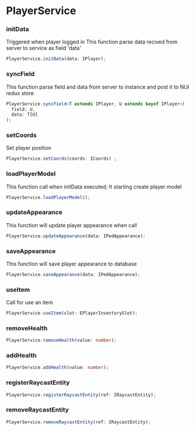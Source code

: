 # PlayerService

### initData

Triggered when player logged in
This function parse data recived from server to service as field 'data'

```ts
PlayerService.initData(data: IPlayer);
```

### syncField

This function parse field and data from server to instance and post it to NUI redux store

```ts
PlayerService.syncField<T extends IPlayer, U extends keyof IPlayer>(
  field: U,
  data: T[U]
);
```

### setCoords

Set player position

```ts
PlayerService.setCoords(coords: ICoords) ;
```

### loadPlayerModel

This function call when initData executed;
It starting create player model

```ts
PlayerService.loadPlayerModel();
```

### updateAppearance

This function will update player appearance when call

```ts
PlayerService.updateAppearance(data: IPedAppearance);
```

### saveAppearance

This function will save player appearance to database

```ts
PlayerService.saveAppearance(data: IPedAppearance);
```

### useItem

Call for use an item

```ts
PlayerService.useItem(slot: EPlayerInventorySlot);
```

### removeHealth

```ts
PlayerService.removeHealth(value: number);
```

### addHealth

```ts
PlayerService.addHealth(value: number);
```

### registerRaycastEntity

```ts
PlayerService.registerRaycastEntity(ref: IRaycastEntity);
```

### removeRaycastEntity

```ts
PlayerService.removeRaycastEntity(ref: IRaycastEntity);
```
